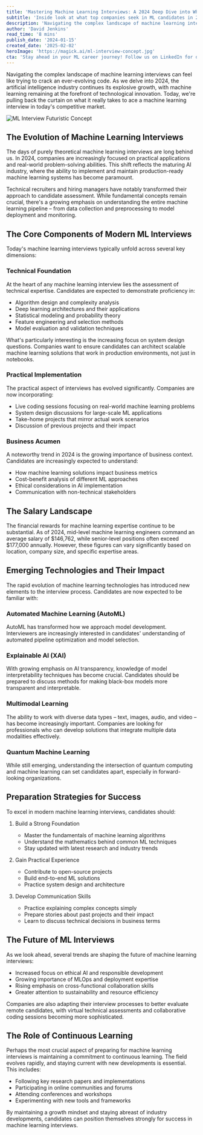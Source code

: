 ```yaml
---
title: 'Mastering Machine Learning Interviews: A 2024 Deep Dive into What Companies Really Want'
subtitle: 'Inside look at what top companies seek in ML candidates in 2024'
description: 'Navigating the complex landscape of machine learning interviews can feel like trying to crack an ever-evolving code. As we delve into 2024, the artificial intelligence industry continues its explosive growth, with machine learning remaining at the forefront of technological innovation. Today, we\'re pulling back the curtain on what it really takes to ace a machine learning interview in today\'s competitive market.'
author: 'David Jenkins'
read_time: '8 mins'
publish_date: '2024-01-15'
created_date: '2025-02-02'
heroImage: 'https://magick.ai/ml-interview-concept.jpg'
cta: 'Stay ahead in your ML career journey! Follow us on LinkedIn for daily updates on machine learning interview tips, industry insights, and emerging AI trends.'
---
```


Navigating the complex landscape of machine learning interviews can feel like trying to crack an ever-evolving code. As we delve into 2024, the artificial intelligence industry continues its explosive growth, with machine learning remaining at the forefront of technological innovation. Today, we're pulling back the curtain on what it really takes to ace a machine learning interview in today's competitive market.

![ML Interview Futuristic Concept](https://i.magick.ai/PIXE/1738539916758_magick_img.webp)

## The Evolution of Machine Learning Interviews

The days of purely theoretical machine learning interviews are long behind us. In 2024, companies are increasingly focused on practical applications and real-world problem-solving abilities. This shift reflects the maturing AI industry, where the ability to implement and maintain production-ready machine learning systems has become paramount.

Technical recruiters and hiring managers have notably transformed their approach to candidate assessment. While fundamental concepts remain crucial, there's a growing emphasis on understanding the entire machine learning pipeline – from data collection and preprocessing to model deployment and monitoring.

## The Core Components of Modern ML Interviews

Today's machine learning interviews typically unfold across several key dimensions:

### Technical Foundation

At the heart of any machine learning interview lies the assessment of technical expertise. Candidates are expected to demonstrate proficiency in:

- Algorithm design and complexity analysis
- Deep learning architectures and their applications
- Statistical modeling and probability theory
- Feature engineering and selection methods
- Model evaluation and validation techniques

What's particularly interesting is the increasing focus on system design questions. Companies want to ensure candidates can architect scalable machine learning solutions that work in production environments, not just in notebooks.

### Practical Implementation

The practical aspect of interviews has evolved significantly. Companies are now incorporating:

- Live coding sessions focusing on real-world machine learning problems
- System design discussions for large-scale ML applications
- Take-home projects that mirror actual work scenarios
- Discussion of previous projects and their impact

### Business Acumen

A noteworthy trend in 2024 is the growing importance of business context. Candidates are increasingly expected to understand:

- How machine learning solutions impact business metrics
- Cost-benefit analysis of different ML approaches
- Ethical considerations in AI implementation
- Communication with non-technical stakeholders

## The Salary Landscape

The financial rewards for machine learning expertise continue to be substantial. As of 2024, mid-level machine learning engineers command an average salary of $146,762, while senior-level positions often exceed $177,000 annually. However, these figures can vary significantly based on location, company size, and specific expertise areas.

## Emerging Technologies and Their Impact

The rapid evolution of machine learning technologies has introduced new elements to the interview process. Candidates are now expected to be familiar with:

### Automated Machine Learning (AutoML)

AutoML has transformed how we approach model development. Interviewers are increasingly interested in candidates' understanding of automated pipeline optimization and model selection.

### Explainable AI (XAI)

With growing emphasis on AI transparency, knowledge of model interpretability techniques has become crucial. Candidates should be prepared to discuss methods for making black-box models more transparent and interpretable.

### Multimodal Learning

The ability to work with diverse data types – text, images, audio, and video – has become increasingly important. Companies are looking for professionals who can develop solutions that integrate multiple data modalities effectively.

### Quantum Machine Learning

While still emerging, understanding the intersection of quantum computing and machine learning can set candidates apart, especially in forward-looking organizations.

## Preparation Strategies for Success

To excel in modern machine learning interviews, candidates should:

1. Build a Strong Foundation
   - Master the fundamentals of machine learning algorithms
   - Understand the mathematics behind common ML techniques
   - Stay updated with latest research and industry trends

2. Gain Practical Experience
   - Contribute to open-source projects
   - Build end-to-end ML solutions
   - Practice system design and architecture

3. Develop Communication Skills
   - Practice explaining complex concepts simply
   - Prepare stories about past projects and their impact
   - Learn to discuss technical decisions in business terms

## The Future of ML Interviews

As we look ahead, several trends are shaping the future of machine learning interviews:

- Increased focus on ethical AI and responsible development
- Growing importance of MLOps and deployment expertise
- Rising emphasis on cross-functional collaboration skills
- Greater attention to sustainability and resource efficiency

Companies are also adapting their interview processes to better evaluate remote candidates, with virtual technical assessments and collaborative coding sessions becoming more sophisticated.

## The Role of Continuous Learning

Perhaps the most crucial aspect of preparing for machine learning interviews is maintaining a commitment to continuous learning. The field evolves rapidly, and staying current with new developments is essential. This includes:

- Following key research papers and implementations
- Participating in online communities and forums
- Attending conferences and workshops
- Experimenting with new tools and frameworks

By maintaining a growth mindset and staying abreast of industry developments, candidates can position themselves strongly for success in machine learning interviews.